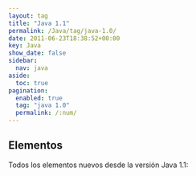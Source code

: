 ```yaml
---
layout: tag
title: "Java 1.1"
permalink: /Java/tag/java-1.0/
date: 2011-06-23T18:38:52+00:00
key: Java
show_date: false
sidebar:
  nav: java
aside:
  toc: true
pagination: 
  enabled: true
  tag: "java 1.0"
  permalink: /:num/    
---
```




<h2>Elementos</h2>
Todos los elementos nuevos desde la versión Java 1.1: